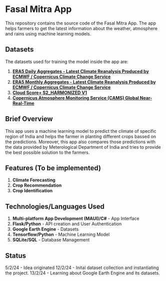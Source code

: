 # Fasal Mitra App

This repository contains the source code of the Fasal Mitra App. The app helps farmers to get the latest information about the weather, atmosphere and rains using machine learning models.

## Datasets

The datasets used for training the model inside the app are:

1. **[ERA5 Daily Aggregates - Latest Climate Reanalysis Produced by ECMWF / Copernicus Climate Change Service](https://developers.google.com/earth-engine/datasets/catalog/ECMWF_ERA5_DAILY)**
2. **[ERA5 Monthly Aggregates - Latest Climate Reanalysis Produced by ECMWF / Copernicus Climate Change Service](https://developers.google.com/earth-engine/datasets/catalog/ECMWF_ERA5_MONTHLY)**
3. **[Cloud Score+ S2_HARMONIZED V1](https://developers.google.com/earth-engine/datasets/catalog/GOOGLE_CLOUD_SCORE_PLUS_V1_S2_HARMONIZED)**
4. **[Copernicus Atmosphere Monitoring Service (CAMS) Global Near-Real-Time](https://developers.google.com/earth-engine/datasets/catalog/ECMWF_CAMS_NRT)**

## Brief Overview

This app uses a machine learning model to predict the climate of specific region of India and helps the farmer in planting different crops bassed on the predictions. Moreover, this app also compares those predictions with the data provided by Meterological Department of India and tries to provide the best possible solution to the farmers.

## Features (To be implemented)

1. **Climate Forecasting**
2. **Crop Recommendation**
3. **Crop Identification**

## Technologies/Languages Used

1. **Multi-platform App Development (MAUI)/C#** - App Interface
2. **Flask/Python** - API creation and User Authentication
3. **Google Earth Engine** - Datasets
4. **Tensorflow/Python** - Machine Learning Model
5. **SQLite/SQL** - Database Management

## Status

5/2/24 - Idea originated
12/2/24 - Inital dataset collection and instantiating the project.
13/2/24 - Learning about Google Earth Engine and its datasets.
